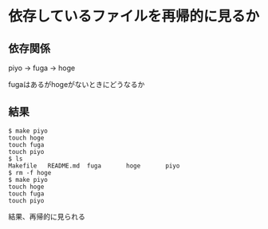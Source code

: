 # 依存しているファイルを再帰的に見るか
## 依存関係
piyo → fuga → hoge

fugaはあるがhogeがないときにどうなるか

## 結果
```
$ make piyo
touch hoge
touch fuga
touch piyo
$ ls 
Makefile   README.md  fuga       hoge       piyo
$ rm -f hoge
$ make piyo
touch hoge
touch fuga
touch piyo
```

結果、再帰的に見られる
